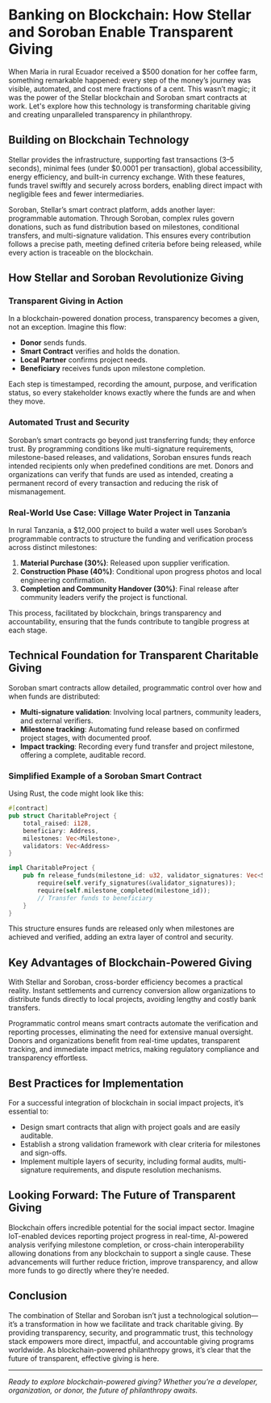 # Banking on Blockchain: How Stellar and Soroban Enable Transparent Giving

When Maria in rural Ecuador received a $500 donation for her coffee farm, something remarkable happened: every step of the money’s journey was visible, automated, and cost mere fractions of a cent. This wasn’t magic; it was the power of the Stellar blockchain and Soroban smart contracts at work. Let's explore how this technology is transforming charitable giving and creating unparalleled transparency in philanthropy.

## Building on Blockchain Technology

Stellar provides the infrastructure, supporting fast transactions (3–5 seconds), minimal fees (under $0.0001 per transaction), global accessibility, energy efficiency, and built-in currency exchange. With these features, funds travel swiftly and securely across borders, enabling direct impact with negligible fees and fewer intermediaries.

Soroban, Stellar’s smart contract platform, adds another layer: programmable automation. Through Soroban, complex rules govern donations, such as fund distribution based on milestones, conditional transfers, and multi-signature validation. This ensures every contribution follows a precise path, meeting defined criteria before being released, while every action is traceable on the blockchain.

## How Stellar and Soroban Revolutionize Giving

### Transparent Giving in Action
In a blockchain-powered donation process, transparency becomes a given, not an exception. Imagine this flow:

- **Donor** sends funds.
- **Smart Contract** verifies and holds the donation.
- **Local Partner** confirms project needs.
- **Beneficiary** receives funds upon milestone completion.

Each step is timestamped, recording the amount, purpose, and verification status, so every stakeholder knows exactly where the funds are and when they move.

### Automated Trust and Security
Soroban’s smart contracts go beyond just transferring funds; they enforce trust. By programming conditions like multi-signature requirements, milestone-based releases, and validations, Soroban ensures funds reach intended recipients only when predefined conditions are met. Donors and organizations can verify that funds are used as intended, creating a permanent record of every transaction and reducing the risk of mismanagement.

### Real-World Use Case: Village Water Project in Tanzania

In rural Tanzania, a $12,000 project to build a water well uses Soroban’s programmable contracts to structure the funding and verification process across distinct milestones:

1. **Material Purchase (30%)**: Released upon supplier verification.
2. **Construction Phase (40%)**: Conditional upon progress photos and local engineering confirmation.
3. **Completion and Community Handover (30%)**: Final release after community leaders verify the project is functional.

This process, facilitated by blockchain, brings transparency and accountability, ensuring that the funds contribute to tangible progress at each stage.

## Technical Foundation for Transparent Charitable Giving

Soroban smart contracts allow detailed, programmatic control over how and when funds are distributed:

- **Multi-signature validation**: Involving local partners, community leaders, and external verifiers.
- **Milestone tracking**: Automating fund release based on confirmed project stages, with documented proof.
- **Impact tracking**: Recording every fund transfer and project milestone, offering a complete, auditable record.

### Simplified Example of a Soroban Smart Contract
Using Rust, the code might look like this:

```rust
#[contract]
pub struct CharitableProject {
    total_raised: i128,
    beneficiary: Address,
    milestones: Vec<Milestone>,
    validators: Vec<Address>
}

impl CharitableProject {
    pub fn release_funds(milestone_id: u32, validator_signatures: Vec<Signature>) {
        require(self.verify_signatures(&validator_signatures));
        require(self.milestone_completed(milestone_id));
        // Transfer funds to beneficiary
    }
}
```

This structure ensures funds are released only when milestones are achieved and verified, adding an extra layer of control and security.

## Key Advantages of Blockchain-Powered Giving

With Stellar and Soroban, cross-border efficiency becomes a practical reality. Instant settlements and currency conversion allow organizations to distribute funds directly to local projects, avoiding lengthy and costly bank transfers.

Programmatic control means smart contracts automate the verification and reporting processes, eliminating the need for extensive manual oversight. Donors and organizations benefit from real-time updates, transparent tracking, and immediate impact metrics, making regulatory compliance and transparency effortless.

## Best Practices for Implementation

For a successful integration of blockchain in social impact projects, it’s essential to:

- Design smart contracts that align with project goals and are easily auditable.
- Establish a strong validation framework with clear criteria for milestones and sign-offs.
- Implement multiple layers of security, including formal audits, multi-signature requirements, and dispute resolution mechanisms.

## Looking Forward: The Future of Transparent Giving

Blockchain offers incredible potential for the social impact sector. Imagine IoT-enabled devices reporting project progress in real-time, AI-powered analysis verifying milestone completion, or cross-chain interoperability allowing donations from any blockchain to support a single cause. These advancements will further reduce friction, improve transparency, and allow more funds to go directly where they’re needed.

## Conclusion

The combination of Stellar and Soroban isn’t just a technological solution—it’s a transformation in how we facilitate and track charitable giving. By providing transparency, security, and programmatic trust, this technology stack empowers more direct, impactful, and accountable giving programs worldwide. As blockchain-powered philanthropy grows, it’s clear that the future of transparent, effective giving is here. 

---

*Ready to explore blockchain-powered giving? Whether you’re a developer, organization, or donor, the future of philanthropy awaits.*
